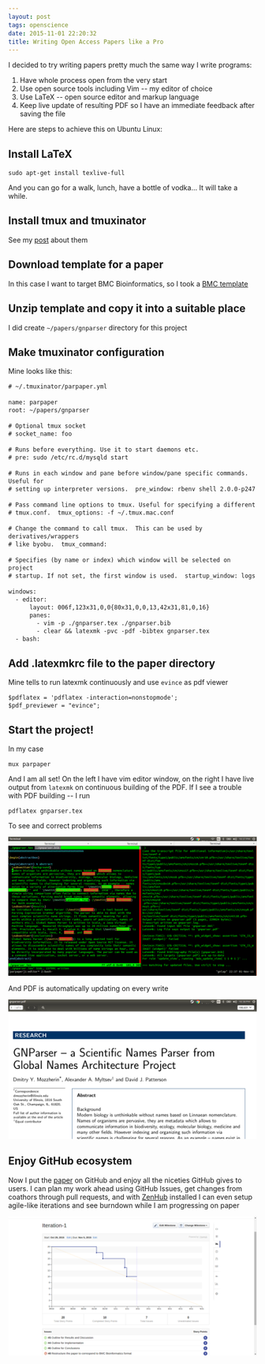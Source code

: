 ```yaml
---
layout: post
tags: openscience
date: 2015-11-01 22:20:32
title: Writing Open Access Papers like a Pro
---
```


I decided to try writing papers pretty much the same way I write programs:

1. Have whole process open from the very start
2. Use open source tools including Vim -- my editor of choice
3. Use LaTeX -- open source editor and markup language
4. Keep live update of resulting PDF so I have an immediate feedback after
   saving the file

Here are steps to achieve this on Ubuntu Linux:

Install LaTeX
-------------

```
sudo apt-get install texlive-full
```

And you can go for a walk, lunch, have a bottle of vodka... It will take a
while.

Install tmux and tmuxinator
---------------------------

See my [post] about them

Download template for a paper
-----------------------------

In this case I want to target BMC Bioinformatics, so I took a [BMC template]

Unzip template and copy it into a suitable place
------------------------------------------------

I did create `~/papers/gnparser` directory for this project

Make tmuxinator configuration
-----------------------------

Mine looks like this:

```
# ~/.tmuxinator/parpaper.yml

name: parpaper
root: ~/papers/gnparser

# Optional tmux socket
# socket_name: foo

# Runs before everything. Use it to start daemons etc.
# pre: sudo /etc/rc.d/mysqld start

# Runs in each window and pane before window/pane specific commands. Useful for
# setting up interpreter versions.  pre_window: rbenv shell 2.0.0-p247

# Pass command line options to tmux. Useful for specifying a different
# tmux.conf.  tmux_options: -f ~/.tmux.mac.conf

# Change the command to call tmux.  This can be used by derivatives/wrappers
# like byobu.  tmux_command:

# Specifies (by name or index) which window will be selected on project
# startup. If not set, the first window is used.  startup_window: logs

windows:
  - editor:
      layout: 006f,123x31,0,0{80x31,0,0,13,42x31,81,0,16}
      panes:
        - vim -p ./gnparser.tex ./gnparser.bib
        - clear && latexmk -pvc -pdf -bibtex gnparser.tex
  - bash:
```

Add .latexmkrc file to the paper directory
---------------------------------------

Mine tells to run latexmk continuously and use `evince` as pdf viewer

```
$pdflatex = 'pdflatex -interaction=nonstopmode';
$pdf_previewer = "evince";
```

Start the project!
------------------

In my case

```
mux parpaper
```

And I am all set!  On the left I have vim editor window, on the right I have
live output from `latexmk` on continuous building of the PDF. If I see a
trouble with PDF building -- I run

```
pdflatex gnparser.tex
```

To see and correct problems

![LaTeX on VIM][split-screen]

And PDF is automatically updating on every write


![latexmk makes pdf][latexmk]

Enjoy GitHub ecosystem
----------------------

Now I put the [paper] on GitHub and enjoy all the niceties GitHub gives to
users. I can plan my work ahead using GitHub Issues, get changes from coathors
through pull requests, and with [ZenHub][zenhub] installed I can even setup
agile-like iterations and see burndown while I am progressing on  paper

![Burndown][burndown]


[post]: /2015/05/21/tmux.html
[BMC template]: http://media.biomedcentral.com/content/production/bmc_article-tex.zip
[split-screen]: /img/latex-vim.png
[latexmk]: /img/latexmk.png
[paper]: https://github.com/gnpapers/gnparser
[burndown]: /img/burndown.png
[zenhub]: https://www.zenhub.io/
